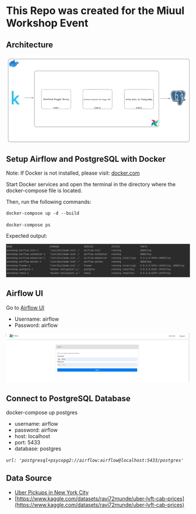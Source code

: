 # This Repo was created for the Miuul Workshop Event

## Architecture

![architecture](images/architecture.png)

## Setup Airflow and PostgreSQL with Docker

Note: If Docker is not installed, please visit: [docker.com](https://www.docker.com/products/docker-desktop/)

Start Docker services and open the terminal in the directory where the docker-compose file is located.

Then, run the following commands:

```
docker-compose up -d --build

docker-compose ps

```

Expected output:

![01_docker_compose_ps](images/01_docker_compose_ps.png)

## Airflow UI

Go to [Airflow UI](http://localhost:9090/login/?next=http%3A%2F%2Flocalhost%3A9090%2Fhome)

* Username: airflow
* Password: airflow

![02_airflow_ui](images/02_airflow_ui.png)

## Connect to PostgreSQL Database

docker-compose up postgres

- username: airflow
- password: airflow
- host: localhost
- port: 5433
- database: postgres

_`url: 'postgresql+psycopg2://airflow:airflow@localhost:5433/postgres'`_

## Data Source

* [Uber Pickups in New York City](https://www.kaggle.com/datasets/fivethirtyeight/uber-pickups-in-new-york-city)
* [https://www.kaggle.com/datasets/ravi72munde/uber-lyft-cab-prices](https://www.kaggle.com/datasets/ravi72munde/uber-lyft-cab-prices)